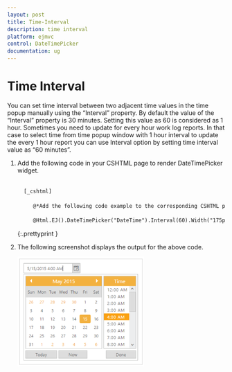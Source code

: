 ```yaml
---
layout: post
title: Time-Interval
description: time interval
platform: ejmvc
control: DateTimePicker
documentation: ug
---
```


# Time Interval

You can set time interval between two adjacent time values in the time popup manually using the “Interval” property. By default the value of the “Interval” property is 30 minutes. Setting this value as 60 is considered as 1 hour. Sometimes you need to update for every hour work log reports. In that case to select time from time popup window with 1 hour interval to update the every 1 hour report you can use Interval option by setting time interval value as “60 minutes”.

1. Add the following code in your CSHTML page to render DateTimePicker widget.

   ~~~ html
   
     [_cshtml]
	 
	    @*Add the following code example to the corresponding CSHTML page to render DateTimePicker widget with customized interval*@

		@Html.EJ().DateTimePicker("DateTime").Interval(60).Width("175px")

   ~~~
   {:.prettyprint }
   
   
2. The following screenshot displays the output for the above code.

    ![](Time-Interval_images/Time-Interval_img1.png)